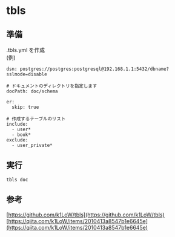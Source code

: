 # tbls

## 準備

.tbls.yml を作成  
(例)

```
dsn: postgres://postgres:postgresql@192.168.1.1:5432/dbname?sslmode=disable

# ドキュメントのディレクトリを指定します
docPath: doc/schema

er:
  skip: true

# 作成するテーブルのリスト
include:
  - user*
  - book*
exclude:
  - user_private*
```

## 実行

```
tbls doc
```

## 参考

[https://github.com/k1LoW/tbls](https://github.com/k1LoW/tbls)  
[https://qiita.com/k1LoW/items/2010413a8547b1e6645e](https://qiita.com/k1LoW/items/2010413a8547b1e6645e)
